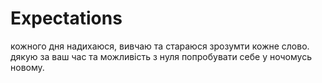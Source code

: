 # Expectations
кожного дня надихаюся, вивчаю та стараюся зрозумти кожне слово.
дякую за ваш час та можливість з нуля попробувати себе у ночомусь новому.
